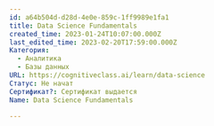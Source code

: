```yaml
---
id: a64b504d-d28d-4e0e-859c-1ff9989e1fa1
title: Data Science Fundamentals
created_time: 2023-01-24T10:07:00.000Z
last_edited_time: 2023-02-20T17:59:00.000Z
Категория:
  - Аналитика
  - Базы данных
URL: https://cognitiveclass.ai/learn/data-science
Статус: Не начат
Сертификат?: Сертификат выдается
Name: Data Science Fundamentals

---
```

